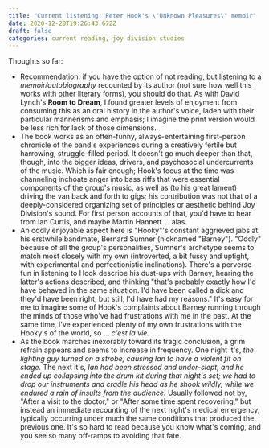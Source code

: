 ```yaml
---
title: "Current listening: Peter Hook's \"Unknown Pleasures\" memoir"
date: 2020-12-28T19:26:43.672Z
draft: false
categories: current reading, joy division studies
---
```

Thoughts so far:

* Recommendation: if you have the option of not reading, but listening to a *memoir/autobiography* recounted by its author (not sure how well this works with other literary forms), you should do that. As with David Lynch's **Room to Dream**, I found greater levels of enjoyment from consuming this as an oral history in the author's voice, laden with their particular mannerisms and emphasis; I imagine the print version would be less rich for lack of those dimensions.
* The book works as an often-funny, always-entertaining first-person chronicle of the band's experiences during a creatively fertile but harrowing, struggle-filled period. It doesn't go much deeper than that, though, into the bigger ideas, drivers, and psychosocial undercurrents of the music. Which is fair enough; Hook's focus at the time was channeling inchoate anger into bass riffs that were essential components of the group's music, as well as (to his great lament) driving the van back and forth to gigs; his contribution was not that of a deeply-considered organizing set of principles or aesthetic behind Joy Division's sound. For first person accounts of that, you'd have to hear from Ian Curtis, and maybe Martin Hannett ... alas.
* An oddly enjoyable aspect here is "Hooky"'s constant aggrieved jabs at his erstwhile bandmate, Bernard Sumner (nicknamed "Barney"). "Oddly" because of all the group's personalities, Sumner's archetype seems to match most closely with my own (introverted, a bit fussy and uptight, with experimental and perfectionistic inclinations). There's a perverse fun in listening to Hook describe his dust-ups with Barney, hearing the latter's actions described, and thinking "that's probably exactly how I'd have behaved in the same situation. I'd have been called a dick and they'd have been right, but still, I'd have had my reasons." It's easy for me to imagine some of Hook's complaints about Barney running through the minds of those who've had frustrations with me in the past. At the same time, I've experienced plenty of my own frustrations with the Hooky's of the world, so ... *c'est la vie.*
* As the book marches inexorably toward its tragic conclusion, a grim refrain appears and seems to increase in frequency. One night it's, *the lighting guy turned on a strobe, causing Ian to have a violent fit on stage.* The next it's, *Ian had been stressed and under-slept, and he ended up collapsing into the drum kit during that night's set; we had to drop our instruments and cradle his head as he shook wildly, while we endured a rain of insults from the audience.* Usually followed not by, "After a visit to the doctor," or "After some time spent recovering," but instead an immediate recounting of the next night's medical emergency, typically occurring under much the same conditions that produced the previous one. It's so hard to read because you know what's coming, and you see so many off-ramps to avoiding that fate.